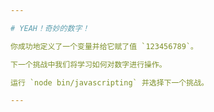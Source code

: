 ```yaml
---

# YEAH！奇妙的数字！

你成功地定义了一个变量并给它赋了值 `123456789`。

下一个挑战中我们将学习如何对数字进行操作。

运行 `node bin/javascripting` 并选择下一个挑战。

---
```

